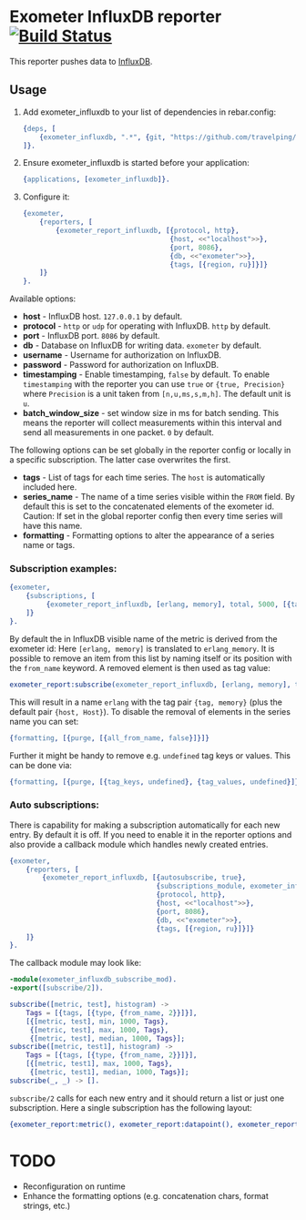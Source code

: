 # Exometer InfluxDB reporter [![Build Status](https://travis-ci.org/travelping/exometer_influxdb.svg)](https://travis-ci.org/travelping/exometer_influxdb)

This reporter pushes data to [InfluxDB](https://influxdb.com/index.html).

## Usage

1. Add exometer_influxdb to your list of dependencies in rebar.config:

    ```erlang
    {deps, [
        {exometer_influxdb, ".*", {git, "https://github.com/travelping/exometer_influxdb.git", "master"}}
    ]}.
    ```

2. Ensure exometer_influxdb is started before your application:

    ```erlang
    {applications, [exometer_influxdb]}.
    ```

3. Configure it:

    ```erlang
    {exometer, 
        {reporters, [
            {exometer_report_influxdb, [{protocol, http}, 
                                        {host, <<"localhost">>},
                                        {port, 8086},
                                        {db, <<"exometer">>},
                                        {tags, [{region, ru}]}]}
        ]}
    }.
    ```

Available options:

* __host__ - InfluxDB host. `127.0.0.1` by default.
* __protocol__ - `http` or `udp` for operating with InfluxDB. `http` by default.
* __port__ - InfluxDB port. `8086` by default.
* __db__ - Database on InfluxDB for writing data. `exometer` by default.
* __username__ - Username for authorization on InfluxDB.
* __password__ - Password for authorization on InfluxDB.
* __timestamping__ - Enable timestamping, `false` by default. To enable `timestamping` with the reporter you can use `true` or `{true, Precision}` where `Precision` is a unit taken from `[n,u,ms,s,m,h]`. The default unit is `u`.
* __batch_window_size__ - set window size in ms for batch sending. This means the reporter will collect measurements within this interval and send all measurements in one packet. `0` by default.

The following options can be set globally in the reporter config or locally in a specific subscription. The latter case overwrites the first.

* __tags__ - List of tags for each time series. The `host` is automatically included here.
* __series_name__ - The name of a time series visible within the `FROM` field. By default this is set to the concatenated elements of the exometer id. Caution: If set in the global reporter config then every time series will have this name.
* __formatting__ - Formatting options to alter the appearance of a series name or tags.

### Subscription examples:

```erlang
{exometer, 
    {subscriptions, [
         {exometer_report_influxdb, [erlang, memory], total, 5000, [{tags, {tag, value}}]},
    ]}
}.
```

By default the in InfluxDB visible name of the metric is derived from the exometer id: Here `[erlang, memory]` is translated to `erlang_memory`. 
It is possible to remove an item from this list by naming itself or its position with the `from_name` keyword. A removed element is then used as tag value:

```erlang
exometer_report:subscribe(exometer_report_influxdb, [erlang, memory], total, 5000, [{tags, [{tag, {from_name, 2}}]}]).
```

This will result in a name `erlang` with the tag pair `{tag, memory}` (plus the default pair `{host, Host}`). To disable the removal of elements in the series name you can set:

```erlang
{formatting, [{purge, [{all_from_name, false}]}]}
```

Further it might be handy to remove e.g. `undefined` tag keys or values. This can be done via:

```erlang
{formatting, [{purge, [{tag_keys, undefined}, {tag_values, undefined}]}]}
```

### Auto subscriptions:

There is capability for making a subscription automatically for each new entry. By default it is off. If you need to enable it in the reporter options and also provide a callback module which handles newly created entries.

```erlang
{exometer, 
    {reporters, [
        {exometer_report_influxdb, [{autosubscribe, true}, 
                                    {subscriptions_module, exometer_influxdb_subscribe_mod}, 
                                    {protocol, http}, 
                                    {host, <<"localhost">>},
                                    {port, 8086},
                                    {db, <<"exometer">>},
                                    {tags, [{region, ru}]}]}
    ]}
}.
```

The callback module may look like:

```erlang
-module(exometer_influxdb_subscribe_mod).
-export([subscribe/2]).

subscribe([metric, test], histogram) ->
    Tags = [{tags, [{type, {from_name, 2}}]}],
    [{[metric, test], min, 1000, Tags},
     {[metric, test], max, 1000, Tags},
     {[metric, test], median, 1000, Tags}];
subscribe([metric, test1], histogram) ->
    Tags = [{tags, [{type, {from_name, 2}}]}],
    [{[metric, test1], max, 1000, Tags},
     {[metric, test1], median, 1000, Tags}];
subscribe(_, _) -> [].
```

`subscribe/2` calls for each new entry and it should return a list or just one subscription. Here a single subscription has the following layout:
```erlang
{exometer_report:metric(), exometer_report:datapoint(), exometer_report:interval(), exometer_report:extra()}
```

# TODO

* Reconfiguration on runtime
* Enhance the formatting options (e.g. concatenation chars, format strings, etc.)
